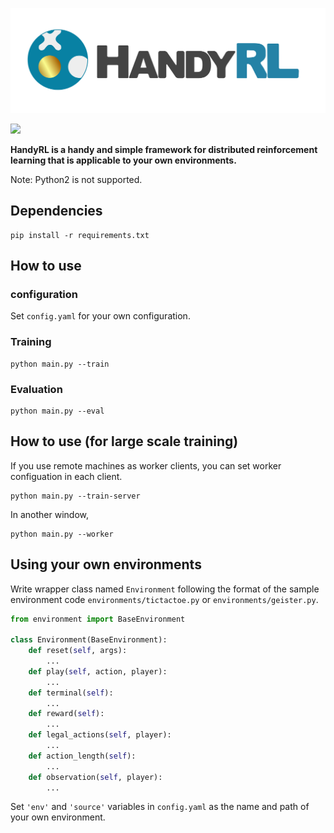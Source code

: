 ![HandyRL](logo.png)

![](https://github.com/DeNA/HandyRL/workflows/pytest/badge.svg?branch=master)

**HandyRL is a handy and simple framework for distributed reinforcement learning that is applicable to your own environments.**

Note: Python2 is not supported.

## Dependencies
```shell
pip install -r requirements.txt
```

## How to use

### configuration

Set `config.yaml` for your own configuration.

### Training

```shell
python main.py --train
```

### Evaluation

```shell
python main.py --eval
```

## How to use (for large scale training)

If you use remote machines as worker clients, you can set worker configuation in each client.

```shell
python main.py --train-server
```

In another window,
```shell
python main.py --worker
```

## Using your own environments

Write wrapper class named `Environment` following the format of the sample environment code `environments/tictactoe.py` or `environments/geister.py`.

```python
from environment import BaseEnvironment

class Environment(BaseEnvironment):
    def reset(self, args):
        ...
    def play(self, action, player):
        ...
    def terminal(self):
        ...
    def reward(self):
        ...
    def legal_actions(self, player):
        ...
    def action_length(self):
        ...
    def observation(self, player):
        ...
```

Set `'env'` and `'source'` variables in `config.yaml` as the name and path of your own environment.
